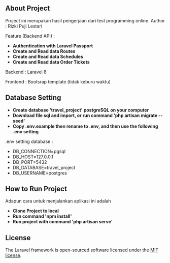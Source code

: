 ## About Project

Project ini merupakan hasil pengerjaan dari test programming online.
Author : Rizki Puji Lestari 

Feature (Backend API) : 
- **Authentication with Laravel Passport**
- **Create and Read data Routes**
- **Create and Read data Schedules**
- **Create and Read data Order Tickets**

Backend : 
Laravel 8

Frontend : 
Bootsrap template (tidak keburu waktu)

## Database Setting
- **Create database 'travel_project' postgreSQL on your computer**
- **Download file sql and import, or run command 'php artisan migrate --seed'**
- **Copy .env.example then rename to .env, and then use the following .env setting**

.env setting database : 
- DB_CONNECTION=pgsql
- DB_HOST=127.0.0.1
- DB_PORT=5432
- DB_DATABASE=travel_project
- DB_USERNAME=postgres

## How to Run Project

Adapun cara untuk menjalankan aplikasi ini adalah

- **Clone Project to local**
- **Run command 'npm install'**
- **Run project with command 'php artisan serve'**

## License

The Laravel framework is open-sourced software licensed under the [MIT license](https://opensource.org/licenses/MIT).
